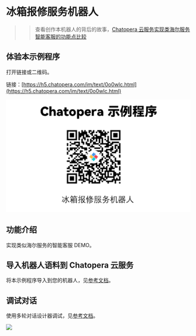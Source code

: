 # 冰箱报修服务机器人
<!-- 示例程序，https://github.com/chatopera/chatbot-samples，勿删！！ -->

>> 查看创作本机器人的背后的故事，[Chatopera 云服务实现类海尔服务智能客服的功能点比较](https://chatopera.blog.csdn.net/article/details/139992161)


## 体验本示例程序

打开链接或二维码。

链接：[https://h5.chatopera.com/im/text/0o0wlc.html](https://h5.chatopera.com/im/text/0o0wlc.html)

![Alt text](assets/screenshot_20240627161133.png)


## 功能介绍

实现类似海尔服务的智能客服 DEMO。

## 导入机器人语料到 Chatopera 云服务

将本示例程序导入到您的机器人，见[参考文档](https://github.com/chatopera/chatbot-samples?tab=readme-ov-file#%E4%BD%BF%E7%94%A8-cli-%E5%AF%BC%E5%85%A5%E7%A4%BA%E4%BE%8B%E7%A8%8B%E5%BA%8F)。

## 调试对话

使用多轮对话设计器调试，见[参考文档](https://docs.chatopera.com/products/chatbot-platform/tutorials/3-add-scripts-function.html)。

<img src="./assets/1.png" width="800">

